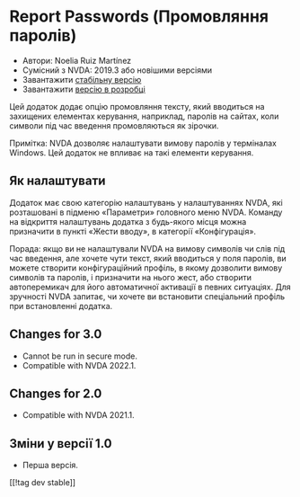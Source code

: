 # Report Passwords (Промовляння паролів) #
* Автори: Noelia Ruiz Martínez
* Сумісний з NVDA: 2019.3 або новішими версіями
* Завантажити [стабільну версію][1]
* Завантажити [версію в розробці][2]

Цей додаток додає опцію промовляння тексту, який вводиться на захищених
елементах керування, наприклад, паролів на сайтах, коли символи під час
введення промовляються як зірочки.

Примітка: NVDA дозволяє налаштувати вимову паролів у терміналах Windows.
Цей додаток не впливає на такі елементи керування.

## Як налаштувати

Додаток має свою категорію налаштувань у налаштуваннях NVDA, які розташовані
в підменю «Параметри» головного меню NVDA. Команду на відкриття налаштувань
додатка з будь-якого місця можна призначити в пункті «Жести вводу», в
категорії «Конфігурація».

Порада: якщо ви не налаштували NVDA на вимову символів чи  слів під час
введення, але хочете чути текст, який вводиться у поля паролів, ви можете
створити конфігураційний профіль, в якому дозволити вимову символів та
паролів, і призначити на нього жест, або створити автоперемикач для його
автоматичної активації в певних ситуаціях. Для зручності NVDA запитає, чи
хочете ви встановити спеціальний профіль при встановленні додатка.

## Changes for 3.0 ##
* Cannot be run in secure mode.
* Compatible with NVDA 2022.1.

## Changes for 2.0 ##
* Compatible with NVDA 2021.1.

## Зміни у версії 1.0 ##
* Перша версія.


[[!tag dev stable]]

[1]: http://addons.nvda-project.org/files/get.php?file=rp

[2]: http://addons.nvda-project.org/files/get.php?file=rp-dev
